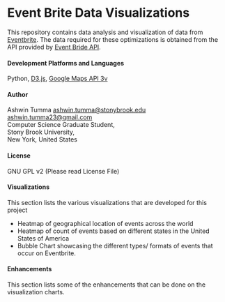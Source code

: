 # Event Brite Data Visualizations
This repository contains data analysis and visualization of data from [Eventbrite](https://www.eventbrite.com/). The data required for these optimizations is obtained from the API provided by [Event Bride API](http://eventbriteapi.com/). 

#### Development Platforms and Languages
Python, [D3.js](http://d3js.org/), [Google Maps API 3v](https://developers.google.com/maps/)

#### Author
Ashwin Tumma <ashwin.tumma@stonybrook.edu> <ashwin.tumma23@gmail.com>  
Computer Science Graduate Student,  
Stony Brook University,  
New York, United States  

#### License
GNU GPL v2 (Please read License File)

#### Visualizations
This section lists the various visualizations that are developed for this project
* Heatmap of geographical location of events across the world
* Heatmap of count of events based on different states in the United States of America
* Bubble Chart showcasing the different types/ formats of events that occur on Eventbrite.


#### Enhancements
This section lists some of the enhancements that can be done on the visualization charts. 
